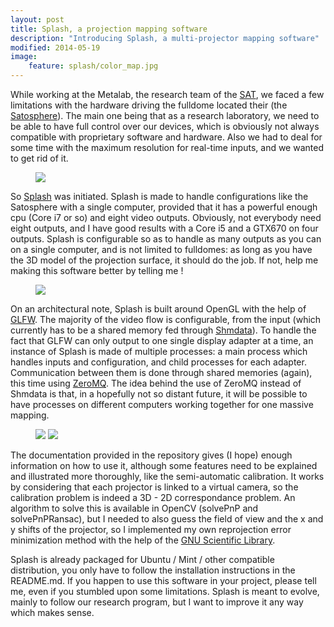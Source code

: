 ```yaml
---
layout: post
title: Splash, a projection mapping software
description: "Introducing Splash, a multi-projector mapping software"
modified: 2014-05-19
image:
    feature: splash/color_map.jpg
---
```


While working at the Metalab, the research team of the [SAT](http://sat.qc.ca), we faced a few limitations with the hardware driving the fulldome located their (the [Satosphere](http://sat.qc.ca/en/satosphere)). The main one being that as a research laboratory, we need to be able to have full control over our devices, which is obviously not always compatible with proprietary software and hardware. Also we had to deal for some time with the maximum resolution for real-time inputs, and we wanted to get rid of it.

<figure>
    <img src="{{ site.url }}/images/splash/fullscreen.jpg">
</figure>

So [Splash](http://github.com/paperManu/splash) was initiated. Splash is made to handle configurations like the Satosphere with a single computer, provided that it has a powerful enough cpu (Core i7 or so) and eight video outputs. Obviously, not everybody need eight outputs, and I have good results with a Core i5 and a GTX670 on four outputs. Splash is configurable so as to handle as many outputs as you can on a single computer, and is not limited to fulldomes: as long as you have the 3D model of the projection surface, it should do the job. If not, help me making this software better by telling me !

<figure>
    <img src="{{ site.url }}/images/splash/four_outputs.jpg">
</figure>

On an architectural note, Splash is built around OpenGL with the help of [GLFW](http://www.glfw.org). The majority of the video flow is configurable, from the input (which currently has to be a shared memory fed through [Shmdata](http://code.sat.qc.ca/libshmdata)). To handle the fact that GLFW can only output to one single display adapter at a time, an instance of Splash is made of multiple processes: a main process which handles inputs and configuration, and child processes for each adapter. Communication between them is done through shared memories (again), this time using [ZeroMQ](http://www.zeromq.org). The idea behind the use of ZeroMQ instead of Shmdata is that, in a hopefully not so distant future, it will be possible to have processes on different computers working together for one massive mapping.

<figure class="half">
    <img src="{{ site.url }}/images/splash/dome_color_map.jpg">
    <img src="{{ site.url }}/images/splash/dome_wireframe.jpg">
</figure>

The documentation provided in the repository gives (I hope) enough information on how to use it, although some features need to be explained and illustrated more thoroughly, like the semi-automatic calibration. It works by considering that each projector is linked to a virtual camera, so the calibration problem is indeed a 3D - 2D correspondance problem. An algorithm to solve this is available in OpenCV (solvePnP and solvePnPRansac), but I needed to also guess the field of view and the x and y shifts of the projector, so I implemented my own reprojection error minimization method with the help of the [GNU Scientific Library](https://www.gnu.org/software/gsl).

Splash is already packaged for Ubuntu / Mint / other compatible distribution, you only have to follow the installation instructions in the README.md. If you happen to use this software in your project, please tell me, even if you stumbled upon some limitations. Splash is meant to evolve, mainly to follow our research program, but I want to improve it any way which makes sense.
